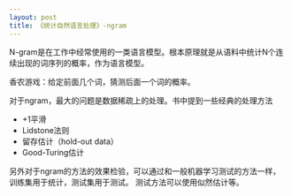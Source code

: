 ```yaml
---
layout: post
title: 《统计自然语言处理》-ngram
---
```


N-gram是在工作中经常使用的一类语言模型。根本原理就是从语料中统计N个连续出现的词序列的概率，作为语言模型。

香农游戏：给定前面几个词，猜测后面一个词的概率。


对于ngram，最大的问题是数据稀疏上的处理。书中提到一些经典的处理方法
 - +1平滑
 - Lidstone法则
 - 留存估计（hold-out data）
 - Good-Turing估计

另外对于ngram的方法的效果检验，可以通过和一般机器学习测试的方法一样，训练集用于统计，测试集用于测试。
测试方法可以使用似然估计等。
